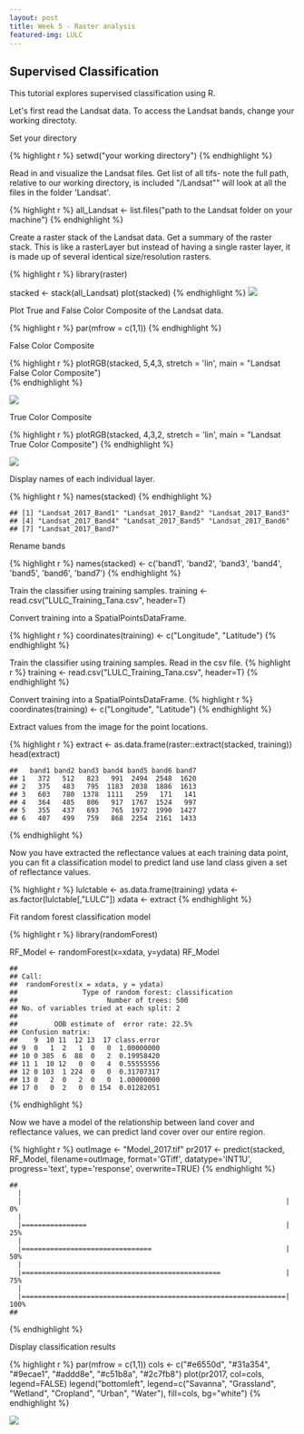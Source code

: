 ```yaml
---
layout: post
title: Week 5 - Raster analysis
featured-img: LULC
---
```


Supervised Classification
-------------------------

This tutorial explores supervised classification using R.

Let's first read the Landsat data. To access the Landsat bands, change your working directoty.

Set your directory 

{% highlight r %}
setwd("your working directory")
{% endhighlight %}

Read in and visualize the Landsat files. Get list of all tifs- note the full path, relative to our working directory, is included "/Landsat"" will look at all the files in the folder 'Landsat'.

{% highlight r %}
    all_Landsat <- list.files("path to the Landsat folder on your machine")
{% endhighlight %}

Create a raster stack of the Landsat data. Get a summary of the raster stack. This is like a rasterLayer but instead of having a single raster layer, it is made up of several identical size/resolution rasters.

{% highlight r %}
library(raster)

stacked <- stack(all_Landsat)
plot(stacked)
{% endhighlight %}
![](https://raw.githubusercontent.com/HughSt/HughSt.github.io/master/_posts/week5_files/figure-markdown_github/unnamed-chunk-2-1.png)

Plot True and False Color Composite of the Landsat data.

{% highlight r %}
par(mfrow = c(1,1))
{% endhighlight %}

False Color Composite

{% highlight r %}
plotRGB(stacked, 5,4,3, stretch = 'lin', main = "Landsat False Color Composite")  
{% endhighlight %}

![](https://raw.githubusercontent.com/HughSt/HughSt.github.io/master/_posts/week5_files/figure-markdown_github/unnamed-chunk-4-1.png)

True Color Composite

{% highlight r %}
plotRGB(stacked, 4,3,2, stretch = 'lin', main = "Landsat True Color Composite") 
{% endhighlight %}

![](https://raw.githubusercontent.com/HughSt/HughSt.github.io/master/_posts/week5_files/figure-markdown_github/unnamed-chunk-5-1.png)

Display names of each individual layer.

{% highlight r %}
names(stacked)
{% endhighlight %}

    ## [1] "Landsat_2017_Band1" "Landsat_2017_Band2" "Landsat_2017_Band3"
    ## [4] "Landsat_2017_Band4" "Landsat_2017_Band5" "Landsat_2017_Band6"
    ## [7] "Landsat_2017_Band7"

Rename bands

{% highlight r %}
names(stacked) <- c('band1', 'band2', 'band3', 'band4', 'band5', 'band6', 'band7')
{% endhighlight %}

Train the classifier using training samples. training &lt;- read.csv("LULC\_Training\_Tana.csv", header=T)

Convert training into a SpatialPointsDataFrame.

{% highlight r %}
coordinates(training) <- c("Longitude", "Latitude")
{% endhighlight %}

Train the classifier using training samples. Read in the csv file.
{% highlight r %}
    training <-  read.csv("LULC_Training_Tana.csv", header=T)
{% endhighlight %}

Convert training into a SpatialPointsDataFrame.
{% highlight r %}
coordinates(training) <- c("Longitude", "Latitude")
{% endhighlight %}

Extract values from the image for the point locations.

{% highlight r %}
extract <- as.data.frame(raster::extract(stacked, training))
head(extract) 

    ##   band1 band2 band3 band4 band5 band6 band7
    ## 1   372   512   823   991  2494  2548  1620
    ## 2   375   483   795  1183  2038  1886  1613
    ## 3   603   780  1378  1111   259   171   141
    ## 4   364   485   806   917  1767  1524   997
    ## 5   355   437   693   765  1972  1990  1427
    ## 6   407   499   759   868  2254  2161  1433
{% endhighlight %}

Now you have extracted the reflectance values at each training data point, you can fit a classification model to predict land use land class given a set of reflectance values.

{% highlight r %}
lulctable <- as.data.frame(training)
ydata <- as.factor(lulctable[,"LULC"])
xdata <- extract
{% endhighlight %}

Fit random forest classification model

{% highlight r %}
library(randomForest)

RF_Model <- randomForest(x=xdata, y=ydata) 
RF_Model

    ## 
    ## Call:
    ##  randomForest(x = xdata, y = ydata) 
    ##                Type of random forest: classification
    ##                      Number of trees: 500
    ## No. of variables tried at each split: 2
    ## 
    ##         OOB estimate of  error rate: 22.5%
    ## Confusion matrix:
    ##    9  10 11  12 13  17 class.error
    ## 9  0   1  2   1  0   0  1.00000000
    ## 10 0 385  6  88  0   2  0.19958420
    ## 11 1  10 12   0  0   4  0.55555556
    ## 12 0 103  1 224  0   0  0.31707317
    ## 13 0   2  0   2  0   0  1.00000000
    ## 17 0   0  2   0  0 154  0.01282051
{% endhighlight %}

Now we have a model of the relationship between land cover and reflectance values, we can predict land cover over our entire region.

{% highlight r %}
outImage <- "Model_2017.tif"
pr2017 <- predict(stacked, RF_Model, filename=outImage, format='GTiff', datatype='INT1U', progress='text', type='response', overwrite=TRUE) 
{% endhighlight %}

    ## 
      |                                                                       
      |                                                                 |   0%
      |                                                                       
      |================                                                 |  25%
      |                                                                       
      |================================                                 |  50%
      |                                                                       
      |=================================================                |  75%
      |                                                                       
      |=================================================================| 100%
    ## 
{% endhighlight %}

Display classification results

{% highlight r %}
par(mfrow = c(1,1))
cols <- c("#e6550d", "#31a354", "#9ecae1", "#addd8e", "#c51b8a", "#2c7fb8")
plot(pr2017, col=cols, legend=FALSE)
legend("bottomleft", legend=c("Savanna", "Grassland", "Wetland", "Cropland", "Urban", "Water"), fill=cols, bg="white")
{% endhighlight %}

![](https://raw.githubusercontent.com/HughSt/HughSt.github.io/master/_posts/week5_files/figure-markdown_github/unnamed-chunk-16-1.png)

